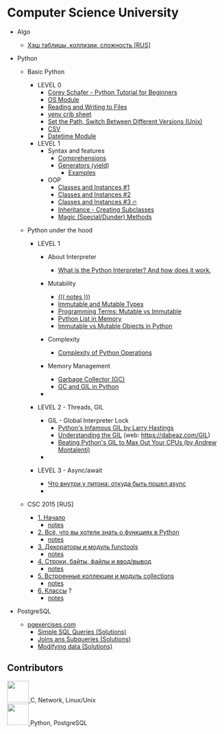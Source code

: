 # Computer Science University

- Algo
    - [Хэш таблицы, коллизии, сложность [RUS]](https://habr.com/ru/post/509220/)

- Python
    - Basic Python
        - LEVEL 0
          - [Corey Schafer - Python Tutorial for Beginners](https://www.youtube.com/watch?v=YYXdXT2l-Gg&list=PL-osiE80TeTskrapNbzXhwoFUiLCjGgY7)
          - [OS Module](https://youtu.be/tJxcKyFMTGo)
          - [Reading and Writing to Files](https://youtu.be/Uh2ebFW8OYM)
          - [venv crib sheet](python/basics/venv.md)
          - [Set the Path, Switch Between Different Versions (Unix)](https://youtu.be/PUIE7CPANfo)
          - [CSV](https://youtu.be/q5uM4VKywbA)
          - [Datetime Module](https://youtu.be/eirjjyP2qcQ)
        - LEVEL 1
            - Syntax and features
                - [Comprehensions](https://www.youtube.com/watch?v=3dt4OGnU5sM)
                - [Generators (yield)](https://www.youtube.com/watch?v=bD05uGo_sVI)
                    - [Examples](python/basics/generators.py)
            - OOP
                - [Classes and Instances #1](https://www.youtube.com/watch?v=ZDa-Z5JzLYM)
                - [Classes and Instances #2](https://www.youtube.com/watch?v=BJ-VvGyQxho)
                - [Classes and Instances #3 🔥](https://www.youtube.com/watch?v=rq8cL2XMM5M)
                - [Inheritance - Creating Subclasses](https://www.youtube.com/watch?v=RSl87lqOXDE)
                - [Magic (Special/Dunder) Methods](https://www.youtube.com/watch?v=3ohzBxoFHAY)
    
    - Python under the hood
        - LEVEL 1
            - About Interpreter 
                - [What is the Python Interpreter? And how does it work.](https://www.youtube.com/watch?v=BkHdmAhapws)
            
            - Mutability
                - [((( notes )))](python/memory/mutable-immutable.md)
                - [Immutable and Mutable Types](https://www.youtube.com/watch?v=Bxr_ZYzC924) 
                - [Programming Terms: Mutable vs Immutable](https://www.youtube.com/watch?v=5qQQ3yzbKp8)
                - [Python List in Memory](https://www.youtube.com/watch?v=fWAf_yFk6A0)
                - [Immutable vs Mutable Objects in Python](https://www.youtube.com/watch?v=p9ppfvHv2Us&t=336s)
            
            - Complexity
               - [Complexity of Python Operations](./python/complexity/complexity.md)
            
            - Memory Management
                - [Garbage Collector (GC)](https://www.youtube.com/watch?v=arxWaw-E8QQ)
                - [GC and GIL in Python](https://www.youtube.com/watch?v=URNdRl97q_0)
            
            -
            
        - LEVEL 2 - Threads, GIL
            - GIL - Global Interpreter Lock
                - [Python's Infamous GIL by Larry Hastings](https://www.youtube.com/watch?v=KVKufdTphKs)
                - [Understanding the GIL](https://www.youtube.com/watch?v=Obt-vMVdM8s) (web: https://dabeaz.com/GIL)
                - [Beating Python's GIL to Max Out Your CPUs (by Andrew Montalenti)](https://www.youtube.com/watch?v=gVBLF0ohcrE)
            -
        - LEVEL 3 - Async/await
            - [Что внутри у питона: откуда быть пошел async](https://www.youtube.com/watch?v=GX7AUAwpQ4I)
            -
          
    - CSC 2015 [RUS]
        - [1. Начало](https://compscicenter.ru/courses/python/2015-autumn/classes/1364/)
            - [notes](./python/csc-2015/1.md)
        - [2. Всё, что вы хотели знать о функциях в Python](https://compscicenter.ru/courses/python/2015-autumn/classes/1386)
            - [notes](./python/csc-2015/2.md)
        - [3. Декораторы и модуль functools](https://compscicenter.ru/courses/python/2015-autumn/classes/1387/)
            - [notes](./python/csc-2015/3.md)
        - [4. Строки, байты, файлы и ввод/вывод](https://compscicenter.ru/courses/python/2015-autumn/classes/1388/)
            - [notes](./python/csc-2015/4.md)
        - [5. Встроенные коллекции и модуль collections](https://compscicenter.ru/courses/python/2015-autumn/classes/1476/)
            - [notes](./python/csc-2015/5.md)
        - [6. Классы](https://compscicenter.ru/courses/python/nsk/2018-autumn/classes/4273/) ?
            - [notes]()
- PostgreSQL
    - [pgexercises.com](pgexercises.com)
        - [Simple SQL Queries (Solutions)](./sql/pgexercises.com/basic-sql.md) 
        - [Joins ans Subqueries (Solutions)](./sql/pgexercises.com/joins-and-subqueries.md)
        - [Modifying data (Solutions)](./sql/pgexercises.com/modifying-data.md)



## Contributors


<a href="https://github.com/iva1010">
<img src="https://avatars.githubusercontent.com/u/58352066?v=4" height="50px">
</a> 
C, Network, Linux/Unix

<br>

<a href="https://github.com/v1a0">
<img src="https://avatars.githubusercontent.com/u/54343363?v=4" height="50px">
</a> 
Python, PostgreSQL
